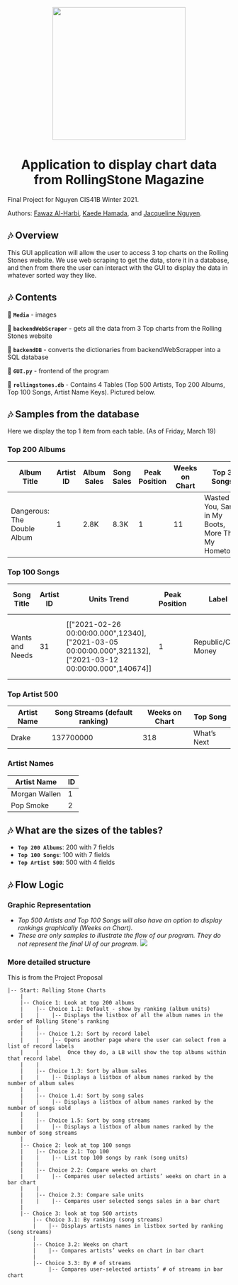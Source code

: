 
<div>
  <p align="center">
    <img width="300" src="https://cdn.worldvectorlogo.com/logos/rolling-stone-1.svg"></img>
  </p>
  <h1 align="center">
    Application to display chart data from RollingStone Magazine
  </h1>
</div>

Final Project for Nguyen CIS41B Winter 2021. 

Authors: [Fawaz Al-Harbi](https://github.com/monsieurCat), [Kaede Hamada](https://github.com/KaeMaple9), and [Jacqueline Nguyen](https://github.com/jacquelinennguyen).

## 🎶 Overview
This GUI application will allow the user to access 3 top charts on the Rolling Stones website. We use web scraping to get the data, store it in a database, and then from there the user can interact with the GUI to display the data in whatever sorted way they like.

## 🎶 Contents
🎸  **`Media`** - images

🎸  **`backendWebScraper`** - gets all the data from 3 Top charts from the Rolling Stones website

🎸  **`backendDB`** - converts the dictionaries from backendWebScrapper into a SQL database

🎸  **`GUI.py`** - frontend of the program

🎸  **`rollingstones.db`** - Contains 4 Tables (Top 500 Artists, Top 200 Albums, Top 100 Songs, Artist Name Keys). Pictured below.

## 🎶 Samples from the database
Here we display the top 1 item from each table. (As of Friday, March 19)

### Top 200 Albums
| Album Title | Artist ID | Album Sales | Song Sales | Peak Position | Weeks on Chart | Top 3 Songs | Record Label | Song Streams |
| --- | --- | --- | --- | --- | --- | --- | --- | --- |
| Dangerous: The Double Album | 1 | 2.8K | 8.3K | 1 | 11 | Wasted on You, Sand in My Boots, More Than My Hometown | Republic | 65000000 |

### Top 100 Songs
| Song Title | Artist ID | Units Trend | Peak Position | Label | Top Cities | Weeks on Chart | Streams |
| --- | --- | --- | --- | --- | --- | --- | --- |
| Wants and Needs | 31 | [["2021-02-26 00:00:00.000",12340],["2021-03-05 00:00:00.000",321132],["2021-03-12 00:00:00.000",140674]] | 1 | Republic/Cash Money | 1 New York, NY 2 Los Angeles, CA 3 Chicago, IL | 2 | 17600000 |

### Top Artist 500
| Artist Name | Song Streams (default ranking) | Weeks on Chart | Top Song |
| --- | --- | --- | --- |
| Drake | 137700000 | 318 | What’s Next |

### Artist Names
| Artist Name | ID |
| --- | --- |
| Morgan Wallen | 1 |
| Pop Smoke | 2 |

## 🎶 What are the sizes of the tables? 
* **`Top 200 Albums`**: 200 with 7 fields
* **`Top 100 Songs`**: 100 with 7 fields
* **`Top Artist 500`**: 500 with 4 fields

## 🎶 Flow Logic
### Graphic Representation
* *Top 500 Artists and Top 100 Songs will also have an option to display rankings graphically (Weeks on Chart).*
* *These are only samples to illustrate the flow of our program. They do not represent the final UI of our program.*
![](https://i.imgur.com/g335cyp.png)

### More detailed structure
This is from the Project Proposal
```
|-- Start: Rolling Stone Charts
    |
    |-- Choice 1: Look at top 200 albums
    |    |-- Choice 1.1: Default - show by ranking (album units)
    |    |    |-- Displays the listbox of all the album names in the order of Rolling Stone’s ranking
    |    |
    |    |-- Choice 1.2: Sort by record label
    |    |    |-- Opens another page where the user can select from a list of record labels 
    |    |         Once they do, a LB will show the top albums within that record label
    |    |
    |    |-- Choice 1.3: Sort by album sales
    |    |    |-- Displays a listbox of album names ranked by the number of album sales
    |    |
    |    |-- Choice 1.4: Sort by song sales
    |    |    |-- Displays a listbox of album names ranked by the number of songs sold
    |    |
    |    |-- Choice 1.5: Sort by song streams
    |    |    |-- Displays a listbox of album names ranked by the number of song streams
    |
    |-- Choice 2: look at top 100 songs
    |    |-- Choice 2.1: Top 100
    |    |    |-- List top 100 songs by rank (song units)
    |    |          
    |    |-- Choice 2.2: Compare weeks on chart
    |    |    |-- Compares user selected artists’ weeks on chart in a bar chart
    |    |
    |    |-- Choice 2.3: Compare sale units
    |    |    |-- Compares user selected songs sales in a bar chart
    |
    |-- Choice 3: look at top 500 artists
        |-- Choice 3.1: By ranking (song streams)
        |    |-- Displays artists names in listbox sorted by ranking (song streams)
        |
        |-- Choice 3.2: Weeks on chart
        |    |-- Compares artists’ weeks on chart in bar chart
        |
        |-- Choice 3.3: By # of streams
             |-- Compares user-selected artists’ # of streams in bar chart
```
